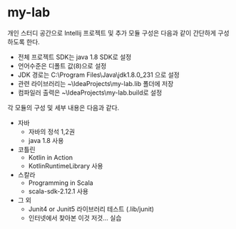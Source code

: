 # my-lab
개인 스터디 공간으로 Intellij 프로젝트 및 추가 모듈 구성은 다음과 같이 간단하게 구성하도록 한다.
- 전체 프로젝트 SDK는 java 1.8 SDK로 설정
- 언어수준은 디폴트 값(8)으로 설정
- JDK 경로는 C:\Program Files\Java\jdk1.8.0_231 으로 설정
- 관련 라이브러리는 ~\IdeaProjects\my-lab\.lib 폴더에 저장
- 컴파일러 출력은 ~\IdeaProjects\my-lab\.build로 설정

각 모듈의 구성 및 세부 내용은 다음과 같다.
* 자바
  * 자바의 정석 1,2권
  * java 1.8 사용
* 코틀린
  * Kotlin in Action
  * KotlinRuntimeLibrary 사용
* 스칼라
  * Programming in Scala 
  * scala-sdk-2.12.1 사용
* 그 외
  * Junit4 or Junit5 라이브러리 테스트 (.lib/junit)
  * 인터넷에서 찾아본 이것 저것... 실습
